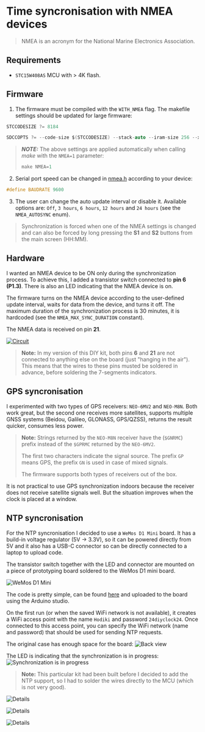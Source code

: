# Time syncronisation with NMEA devices

> NMEA is an acronym for the National Marine Electronics Association.

## Requirements

-  `STC15W408AS` MCU with > 4K flash.

## Firmware

1. The firmware must be compiled with the `WITH_NMEA` flag. The makefile settings should be updated for large firmware:

```c
STCCODESIZE ?= 8184

SDCCOPTS ?= --code-size $(STCCODESIZE) --stack-auto --iram-size 256 --xram-size 256 --data-loc 0x30
```

> **_NOTE:_**  The above settings are applied automatically when calling *make* with the `NMEA=1` parameter:
> 
> ```c
> make NMEA=1
> ```

2. Serial port speed can be changed in [nmea.h](../../src/nmea.h) according to your device:

```c
#define BAUDRATE 9600
```
3. The user can change the auto update interval or disable it. Available options are: `Off`, `3 hours`, `6 hours`, `12 hours` and `24 hours` (see the `NMEA_AUTOSYNC` enum).

> Synchronization is forced when one of the NMEA settings is changed and can also be forced by long pressing the **S1** and **S2** buttons from the main screen (HH:MM).

## Hardware

I wanted an NMEA device to be ON only during the synchronization process. To achieve this, I added a transistor switch connected to **pin 6 (P1.3)**. There is also an LED indicating that the NMEA device is on. 

The firmware turns on the NMEA device according to the user-defined update interval, waits for data from the device, and turns it off. The maximum duration of the synchronization process is 30 minutes, it is hardcoded (see the `NMEA_MAX_SYNC_DURATION` constant).

The NMEA data is received on pin **21**.

[![Circuit](../4-digit-circuit/4-digit-circuit.jpg)](../4-digit-circuit/4-digit-circuit.jpg)

> **Note:** In my version of this DIY kit, both pins **6** and **21** are not connected to anything else on the board (just "hanging in the air"). This means that the wires to these pins musted be soldered in advance, before soldering the 7-segments indicators.

## GPS syncronisation
I experimented with two types of GPS receivers: `NEO-6MV2` and `NEO-M8N`. Both work great, but the second one receives more satellites, supports multiple GNSS systems (Beidou, Galileo, GLONASS, GPS/QZSS), returns the result quicker, consumes less power.
> **Note:** Strings returned by the `NEO-M8N` receiver have the (`$GNRMC`) prefix instead of the `$GPRMC` returned by the `NEO-6MV2`. 
> 
> The first two characters indicate the signal source. The prefix `GP` means GPS, the prefix `GN` is used in case of mixed signals. 
> 
> The firmware supports both types of receivers out of the box.

It is not practical to use GPS synchronization indoors because the receiver does not receive satellite signals well. But the situation improves when the clock is placed at a window.

## NTP syncronisation

For the NTP syncronisation I decided to use a `WeMos D1 Mini` board. It has a build-in voltage regulator (5V -> 3.3V), so it can be powered directly from 5V and it also has a USB-C connector so can be directly connected to a laptop to upload code.

The transistor switch together with the LED and connector are mounted on a piece of prototyping board soldered to the WeMos D1 mini board.

![WeMos D1 Mini](images/WeMosD1Mini.jpg)

The code is pretty simple, can be found [here](ESP8266_ntp/ESP8266_ntp.ino) and uploaded to the board using the Arduino studio.

On the first run (or when the saved WiFi network is not available), it creates a WiFi access point with the name `Hodiki` and password `24diyclock24`. Once connected to this access point, you can specify the WiFi network (name and password) that should be used for sending NTP requests.

The original case has enough space for the board:
![Back view](images/nmea-back-off.jpg)

The LED is indicating that the synchronization is in progress:
![Synchronization is in progress](images/nmea-back-in-progress.jpg)


> **Note:** This particular kit had been built before I decided to add the NTP support, so I had to solder the wires directly to the MCU (which is not very good).

![Details](images/nmea-details-0.jpg)

![Details](images/nmea-details-1.jpg)

![Details](images/nmea-details-2.jpg)

